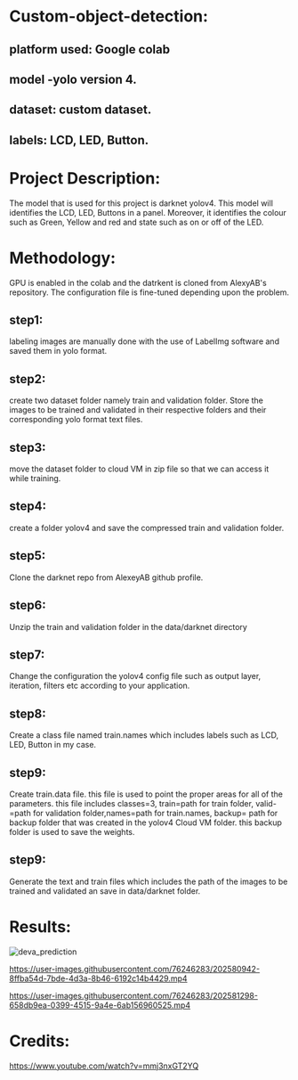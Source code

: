 # Custom-object-detection:

## platform used: Google colab
## model -yolo version 4.
## dataset: custom dataset.
## labels: LCD, LED, Button.

# Project Description:
The model that is used for this project is darknet yolov4. This model will identifies the LCD, LED, Buttons in a panel. Moreover, it identifies the colour such as Green, Yellow and red and state such as on or off of the LED.

# Methodology: 
GPU is enabled in the colab and the datrkent is cloned from AlexyAB's repository. The configuration file is fine-tuned depending upon the problem.
## step1:
labeling images are manually done with the use of LabelImg software and saved them in yolo format.
## step2:
create two dataset folder namely train and validation folder.
Store the images to be trained and validated in their respective folders and their corresponding yolo format text files.
## step3:
move the dataset folder to cloud VM in zip file so that we can access it while training.
## step4:
create a folder yolov4 and save the compressed train and validation folder.
## step5:
Clone the darknet repo from AlexeyAB github profile.
## step6:
Unzip the train and validation folder in the data/darknet directory
## step7:
Change the configuration the yolov4 config file such as output layer, iteration, filters etc according to your application.
## step8:
Create a class file named train.names which includes labels such as LCD, LED, Button in my case.
## step9:
Create train.data file. this file is used to point the proper areas for all of the parameters. this file includes classes=3, train=path for train folder, valid-=path for validation folder,names=path for train.names, backup= path for backup folder that was created in the yolov4 Cloud VM folder. this backup folder is used to save the weights.
## step9:
Generate the text and train files which includes the path of the images to be trained and validated an save in data/darknet folder.


# Results:
![deva_prediction](https://user-images.githubusercontent.com/76246283/202581586-6de6ae0f-c517-4384-89a3-53d5fe8c136b.jpg)


https://user-images.githubusercontent.com/76246283/202580942-8ffba54d-7bde-4d3a-8b46-6192c14b4429.mp4


https://user-images.githubusercontent.com/76246283/202581298-658db9ea-0399-4515-9a4e-6ab156960525.mp4

# Credits:
https://www.youtube.com/watch?v=mmj3nxGT2YQ

